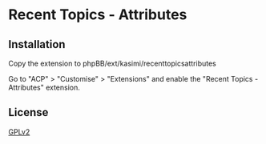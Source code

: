 # Recent Topics - Attributes

## Installation

Copy the extension to phpBB/ext/kasimi/recenttopicsattributes

Go to "ACP" > "Customise" > "Extensions" and enable the "Recent Topics - Attributes" extension.

## License

[GPLv2](license.txt)
